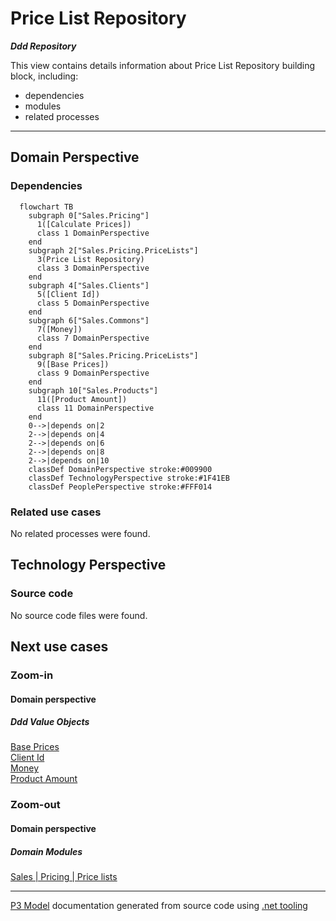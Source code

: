 ﻿
# Price List Repository

***Ddd Repository***  

This view contains details information about Price List Repository building block, including:
- dependencies
- modules
- related processes  

---



## Domain Perspective


### Dependencies

```mermaid
  flowchart TB
    subgraph 0["Sales.Pricing"]
      1([Calculate Prices])
      class 1 DomainPerspective
    end
    subgraph 2["Sales.Pricing.PriceLists"]
      3(Price List Repository)
      class 3 DomainPerspective
    end
    subgraph 4["Sales.Clients"]
      5([Client Id])
      class 5 DomainPerspective
    end
    subgraph 6["Sales.Commons"]
      7([Money])
      class 7 DomainPerspective
    end
    subgraph 8["Sales.Pricing.PriceLists"]
      9([Base Prices])
      class 9 DomainPerspective
    end
    subgraph 10["Sales.Products"]
      11([Product Amount])
      class 11 DomainPerspective
    end
    0-->|depends on|2
    2-->|depends on|4
    2-->|depends on|6
    2-->|depends on|8
    2-->|depends on|10
    classDef DomainPerspective stroke:#009900
    classDef TechnologyPerspective stroke:#1F41EB
    classDef PeoplePerspective stroke:#FFF014
```

### Related use cases

No related processes were found.  

## Technology Perspective


### Source code

No source code files were found.  

## Next use cases


### Zoom-in


#### Domain perspective


##### Ddd Value Objects

[Base Prices](BasePrices.md)  
[Client Id](../../Clients/ClientId.md)  
[Money](../../Commons/Money.md)  
[Product Amount](../../Products/ProductAmount.md)  

### Zoom-out


#### Domain perspective


##### Domain Modules

[Sales | Pricing | Price lists](PriceLists-module.md)  

---

[P3 Model](https://github.com/P3-model/P3-model) documentation generated from source code using [.net tooling](https://github.com/P3-model/P3-model-dotnet)